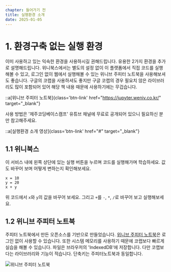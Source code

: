 ```yaml
---
chapter: 들어가기 전
title: 실행환경 소개
date: 2025-01-05
---
```


# 1. 환경구축 없는 실행 환경

이미 사용하고 있는 익숙한 환경을 사용하시길 권해드립니다. 유용한 2가지 환경을 추가로 설명해드립니다. 위니북스에서는 별도의 설정 없이 이 플랫폼에서 직접 코드를 실행해볼 수 있고, 로그인 없이 웹에서 실행해볼 수 있는 위니브 주피터 노트북을 사용해보셔도 좋습니다. 구글의 코랩을 사용하셔도 좋지만 구글 코랩의 경우 필요치 않은 라이브러리도 많이 포함되어 있어 해당 책 내용 때문에 사용하기에는 무겁습니다.


::a[위니브 주피터 노트북]{class='btn-link' href="https://jupyter.weniv.co.kr/" target="\_blank"}

사용 방법은 '제주코딩베이스캠프' 유튜브 채널에 무료로 공개되어 있으니 필요하신 분만 참고해주세요.

::a[실행환경 소개 영상]{class='btn-link' href="#" target="\_blank"}

## 1.1 위니북스
이 서비스 내에 왼쪽 상단에 있는 실행 버튼을 누르며 코드를 실행해가며 학습하세요. 값도 바꾸어 보며 어떻게 변하는지 확인해보세요.

```python-exec
x = 10
y = 20
x + y
```

위 코드에서 `x`와 `y`의 값을 바꾸어 보세요. 그리고 `+`를 `-`, `*`, `/`로 바꾸어 보고 실행해보세요.

## 1.2 위니브 주피터 노트북

주피터 노트북에서 만든 오픈소스를 기반으로 만들었습니다. [위니브 주피터 노트북](https://jupyter.weniv.co.kr/)은 로그인 없이 사용할 수 있습니다. 또한 시스템 메모리를 사용하기 때문에 코랩보다 빠르게 실습을 해볼 수 있습니다. 파일은 브라우저의 'IndexedDB'에 저장합니다. 다만 코랩보다는 라이브러리와 기능이 적습니다. 단축키는 주피터노트북과 동일합니다.

![](/images/python/chapter00-0.png '위니브 주피터 노트북')